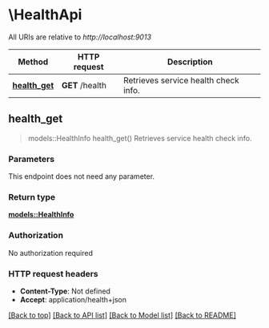 # \HealthApi

All URIs are relative to *http://localhost:9013*

Method | HTTP request | Description
------------- | ------------- | -------------
[**health_get**](HealthApi.md#health_get) | **GET** /health | Retrieves service health check info.



## health_get

> models::HealthInfo health_get()
Retrieves service health check info.

### Parameters

This endpoint does not need any parameter.

### Return type

[**models::HealthInfo**](health_info.md)

### Authorization

No authorization required

### HTTP request headers

- **Content-Type**: Not defined
- **Accept**: application/health+json

[[Back to top]](#) [[Back to API list]](../README.md#documentation-for-api-endpoints) [[Back to Model list]](../README.md#documentation-for-models) [[Back to README]](../README.md)

